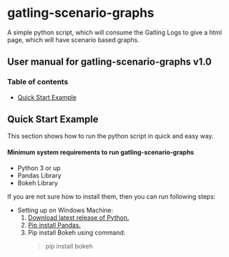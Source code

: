 # gatling-scenario-graphs
A simple python script, which will consume the Gatling Logs to give a html page, which will have scenario based graphs.

## User manual for gatling-scenario-graphs v1.0

### Table of contents
- [Quick Start Example](https://github.com/Navdit/gatling-scenario-graphs/blob/master/README.md#quick-start-example)
    

## Quick Start Example
This section shows how to run the python script in quick and easy way.

#### Minimum system requirements to run gatling-scenario-graphs
- Python 3 or up
- Pandas Library
- Bokeh Library

If you are not sure how to install them, then you can run following steps:
 - Setting up on Windows Machine:
    1. [Download latest release of Python.](https://www.python.org/downloads/windows/)
    2. [Pip install Pandas.](https://stackoverflow.com/questions/42907331/how-to-install-pandas-from-pip-on-windows-cmd)
    3. Pip install Bokeh using command:
       > pip install bokeh
